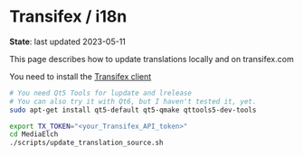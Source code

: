 # Transifex / i18n

__State__: last updated 2023-05-11

This page describes how to update translations locally and on transifex.com

You need to install the [Transifex client](https://developers.transifex.com/docs/cli#how-to-install-the-client)

```sh
# You need Qt5 Tools for lupdate and lrelease
# You can also try it with Qt6, but I haven't tested it, yet.
sudo apt-get install qt5-default qt5-qmake qttools5-dev-tools

export TX_TOKEN="<your_Transifex_API_token>"
cd MediaElch
./scripts/update_translation_source.sh
```
